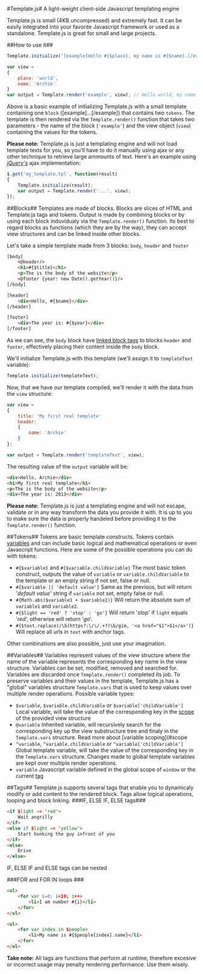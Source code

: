 #Template.js#
A light-weight client-side Javascript templating engine

Template.js is small (4KB uncompressed) and extremely fast. It can be easily integrated into your favorite Javascript framework or used as a standalone. Template.js is great for small and large projects.


##How to use it##
```javascript
Template.initialize('[example]Hello #{$place}, my name is #{$name}.[/example]');

var view = 
{
	place: 'world',
	name: 'Archie'
}
var output = Template.render('example', view); // Hello world, my name is Archie.
```

Above is a basic example of initializing Template.js with a small template containing one `block` ([example]...[/example]) that contains two `tokens`. The template is then rendered via the `Template.render()` function that takes two parameters - the name of the block (`'example'`) and the view object (`view`) containing the values for the tokens.


**Please note:** Template.js is just a templating engine and will not load template texts for you, so you'll have to do it manually using ajax or any other technique to retrieve large ammounts of text. Here's an example using [*jQuery's*](http://jquery.com) ajax implementation:
```javascript
$.get('my_template.tpl', function(result)
{
	Template.initialize(result);
	var output = Template.render('...', view);
});
```

##Blocks##
Templates are made of blocks. Blocks are slices of HTML and Template.js tags and tokens. Output is made by combining blocks or by using each block induvidualy via the `Template.render()` function. 
Its best to regard blocks as functions (which they are by the way), they can accept view structures and can be linked inside other blocks.

Let's take a simple template made from 3 blocks: `body`, `header` and `footer`
```html
[body]
	<@header/>
	<h1>#{$title}</h1>
	<p>The is the body of the website</p>
	<@footer {year: new Date().getYear()}/>
[/body]

[header]
	<div>Hello, #{$name}</div>
[/header]

[footer]
	<div>The year is: #{$year}</div>
[/footer]
```
As we can see, the `body` block have [linked block tags](#blocks) to blocks `header` and `footer`, effectively placing their content inside the `body` block.

We'll initialize Template.js with this template (we'll assign it to `templateText` variable):
```javascript
Template.initialize(templateText);
```

Now, that we have our template compiled, we'll render it with the data from the `view` structure:
```javascript
var view = 
{
	title: 'My first real template'
	header:
	{
		name: 'Archie'
	}
};

var output = Template.render('templateText', view);
```
The resulting value of the `output` variable will be:
```html
<div>Hello, Archie</div>
<h1>My first real template</h1>
<p>The is the body of the website</p>
<div>The year is: 2013</div>
```
**Please note:** Template.js is just a templating engine and will not escape, validate or in any way transform the data you provide it with. It is up to you to make sure the data is properly handeled before providing it to the `Template.render()` function.


##Tokens##
Tokens are basic template constructs. Tokens contain [variables](#variables) and can include basic logical and mathematical operations or even Javascript functions.
Here are some of the possible operations you can do with tokens:
* `#{$variable}` and `#{$variable.childVariable}` The most basic token construct, outputs the value of `variable` or `variable.childVariable` to the template or an empty string if not set, false or null.
* `#{$variable || 'default value'}` Same as the previous, but will return '*default value*' string if `variable` not set, empty false or null.
* `#{Math.abs($variable1 + $variable2)}` Will return the absolute sum of `variable1` and `variable2`.
* `#{$light == 'red' ? 'stop' : 'go'}` Will return '*stop*' if `light` equals '*red*', otherwise will return '*go*'.
* `#{$text.replace(/\b(https?:\/\/.+?)\b/gim, '<a href="$1">$1</a>')}` Will replace all urls in `text` with anchor tags.

Other combinations are also possible, just use your imagination.


##Variables##
Variables represent values of the view structure where the name of the variable represents the corresponding key name in the view structure. Variables can be set, modified, removed and searched for. Variables are discarded once `Template.render()` completed its job. To preserve variables and their values in the template, Template.js has a "global" variables structure `Template.vars` that is used to keep values over multiple render operations.
Possible variable types:
* `$variable`, `$variable.childVariable` or `$variable['childVariable']` Local variable, will take the value of the corresponding key in the [scope](#scope) of the provided view structure
* `@variable` Inherited variable, will recursively search for the corresponding key up the view substructure tree and finaly in the `Template.vars` structure. Read more about [variable scoping](#scope
* `^variable`, `^variable.childVariable` or `^variable['childVariable']` Global template variable, will take the value of the corresponding key in the `Template.vars` structure. Changes made to global template variables are kept over multiple render operations.
* `variable` Javascript variable defined in the global scope of `window` or the current [tag](#tags)


##Tags##
Template.js supports several tags that enable you to dynamicaly modify or add content to the rendered block. Tags allow logical operations, looping and block linking.
###IF, ELSE IF, ELSE tags###
```html
<if $light == 'red'>
	Wait angrilly
</if>
<else if $light == 'yellow'>
	Start honking the guy infront of you
</if>
<else>
	Drive
</else>
```
IF, ELSE IF and ELSE tags can be nested

###FOR and FOR IN loops ###
```html
<ul>
	<for var i=0; i<10; i++>
		<li>I am number #{i}</li>
	</for>		
</ul>

<ul>
	<for var index in $people>
		<li>My name is #{$people[index].name}</li>
	</for>		
</ul>
```

**Take note:** All tags are functions that perform at runtime, therefore excesive or incorrect usage may penalty rendering performance. Use them wisely. 
